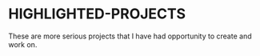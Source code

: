 # HIGHLIGHTED-PROJECTS
These are more serious projects that I have had opportunity to create and work on.
